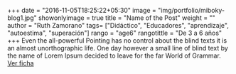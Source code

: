 +++
date = "2016-11-05T18:25:22+05:30"
image = "img/portfolio/miboky-blog1.jpg"
showonlyimage = true
title = "Name of the Post"
weight = ""
author = "Ruth Zamorano"
tags= ["Didáctico", "Educadores", "aprendizaje", "autoestima", "superación"]
rango = "age6"
rangotittle = "De 3 a 6 años"
+++
Even the all-powerful Pointing has no control about the blind texts it is an almost unorthographic life. One day however a small line of blind text by the name of Lorem Ipsum decided to leave for the far World of Grammar.
[Ver ficha](https://miboky.es/libros/informacion/El-faro-de-los-corazones-extraviados-_-265)

<!--more-->
